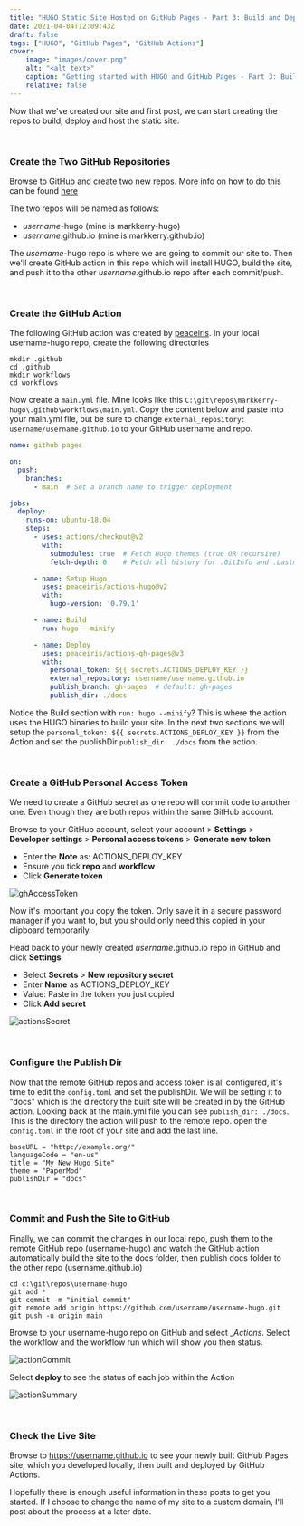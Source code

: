 ```yaml
---
title: "HUGO Static Site Hosted on GitHub Pages - Part 3: Build and Deploy"
date: 2021-04-04T12:09:43Z
draft: false
tags: ["HUGO", "GitHub Pages", "GitHub Actions"]
cover:
    image: "images/cover.png"
    alt: "<alt text>"
    caption: "Getting started with HUGO and GitHub Pages - Part 3: Build and Deploy"
    relative: false
---
```


Now that we've created our site and first post, we can start creating the repos to build, deploy and host the static site.

<br>

### Create the Two GitHub Repositories

Browse to GitHub and create two new repos. More info on how to do this can be found [here](https://markkerry.github.io/posts/2021/03/git-basics/#create-the-github-repository)

The two repos will be named as follows:

* _username_-hugo (mine is markkerry-hugo)
* _username_.github.io (mine is markkerry.github.io)

The _username_-hugo repo is where we are going to commit our site to. Then we'll create GitHub action in this repo which will install HUGO, build the site, and push it to the other _username_.github.io repo after each commit/push.

<br>

### Create the GitHub Action

The following GitHub action was created by [peaceiris](https://github.com/peaceiris). In your local username-hugo repo, create the following directories

```terminal
mkdir .github
cd .github
mkdir workflows
cd workflows
```

Now create a `main.yml` file. Mine looks like this `C:\git\repos\markkerry-hugo\.github\workflows\main.yml`. Copy the content below and paste into your main.yml file, but be sure to change `external_repository: username/username.github.io` to your GitHub username and repo.

```yaml
name: github pages

on:
  push:
    branches:
      - main  # Set a branch name to trigger deployment

jobs:
  deploy:
    runs-on: ubuntu-18.04
    steps:
      - uses: actions/checkout@v2
        with:
          submodules: true  # Fetch Hugo themes (true OR recursive)
          fetch-depth: 0    # Fetch all history for .GitInfo and .Lastmod

      - name: Setup Hugo
        uses: peaceiris/actions-hugo@v2
        with:
          hugo-version: '0.79.1'

      - name: Build
        run: hugo --minify

      - name: Deploy
        uses: peaceiris/actions-gh-pages@v3
        with:
          personal_token: ${{ secrets.ACTIONS_DEPLOY_KEY }}
          external_repository: username/username.github.io
          publish_branch: gh-pages  # default: gh-pages
          publish_dir: ./docs
```

Notice the Build section with `run: hugo --minify`? This is where the action uses the HUGO binaries to build your site. In the next two sections we will setup the `personal_token: ${{ secrets.ACTIONS_DEPLOY_KEY }}` from the Action and set the publishDir `publish_dir: ./docs` from the action.

<br>

### Create a GitHub Personal Access Token

We need to create a GitHub secret as one repo will commit code to another one. Even though they are both repos within the same GitHub account.

Browse to your GitHub account, select your account > __Settings__ > __Developer settings__ > __Personal access tokens__ > __Generate new token__

* Enter the __Note__ as: ACTIONS_DEPLOY_KEY
* Ensure you tick __repo__ and __workflow__
* Click __Generate token__

![ghAccessToken](images/ghAccessToken.png)

Now it's important you copy the token. Only save it in a secure password manager if you want to, but you should only need this copied in your clipboard temporarily.

Head back to your newly created _username_.github.io repo in GitHub and click __Settings__

* Select __Secrets__ > __New repository secret__
* Enter __Name__ as ACTIONS_DEPLOY_KEY
* Value: Paste in the token you just copied
* Click __Add secret__

![actionsSecret](images/actionsSecret.png)

<br>

### Configure the Publish Dir

Now that the remote GitHub repos and access token is all configured, it's time to edit the `config.toml` and set the publishDir. We will be setting it to "docs" which is the directory the built site will be created in by the GitHub action. Looking back at the main.yml file you can see `publish_dir: ./docs`. This is the directory the action will push to the remote repo. open the `config.toml` in the root of your site and add the last line.

```terminal
baseURL = "http://example.org/"
languageCode = "en-us"
title = "My New Hugo Site"
theme = "PaperMod"
publishDir = "docs"
```

<br>

### Commit and Push the Site to GitHub

Finally, we can commit the changes in our local repo, push them to the remote GitHub repo (username-hugo) and watch the GitHub action automatically build the site to the docs folder, then publish docs folder to the other repo (username.github.io)

```terminal
cd c:\git\repos\username-hugo
git add *
git commit -m "initial commit"
git remote add origin https://github.com/username/username-hugo.git
git push -u origin main
```

Browse to your username-hugo repo on GitHub and select __Actions_. Select the workflow and the workflow run which will show you then status.

![actionCommit](images/actionCommit.png)

Select __deploy__ to see the status of each job within the Action

![actionSummary](images/actionSummary.png)

<br>

### Check the Live Site

Browse to https://username.github.io to see your newly built GitHub Pages site, which you developed locally, then built and deployed by GitHub Actions.

Hopefully there is enough useful information in these posts to get you started. If I choose to change the name of my site to a custom domain, I'll post about the process at a later date.
